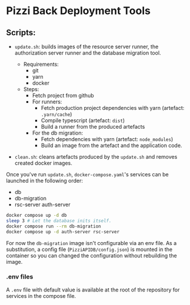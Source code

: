 # Pizzi Back Deployment Tools

## Scripts:
- `update.sh`: builds images of the resource server runner, the authorization
  server runner and the database migration tool.
  - Requirements:
    - git
    - yarn
    - docker
  - Steps:
    - Fetch project from github
    - For runners:
        - Fetch production project dependencies with yarn (artefact: `.yarn/cache`)
        - Compile typescript (artefact: `dist`)
        - Build a runner from the produced artefacts
    - For the db migration:
        - Fetch dependencies with yarn (artefact: `node_modules`)
        - Build an image from the artefact and the application code.


- `clean.sh`: cleans artefacts produced by the `update.sh` and removes created
  docker images.

Once you've run `update.sh`, `docker-compose.yaml`'s services can be launched
in the following order:
- db
- db-migration
- rsc-server auth-server
```bash
docker compose up -d db
sleep 3 # Let the database inits itself.
docker compose run --rm db-migration
docker compose up -d auth-server rsc-server
```

For now the `db-migration` image isn't configurable via an env file. As a
substitution, a config file (`PizziAPIDB/config.json`) is mounted in the
container so you can changed the configuration without rebuilding the image.

### .env files

A `.env` file with default value is available at the root of the repository for
services in the compose file.
